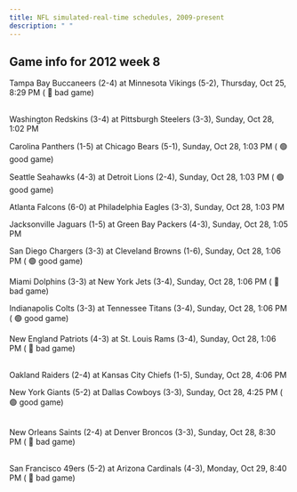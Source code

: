 ```yaml
---
title: NFL simulated-real-time schedules, 2009-present
description: " "
---
```


## Game info for 2012 week 8
Tampa Bay Buccaneers (2-4) at Minnesota Vikings (5-2), Thursday, Oct 25, 8:29 PM (	:red_circle: bad game)

<br/>Washington Redskins (3-4) at Pittsburgh Steelers (3-3), Sunday, Oct 28, 1:02 PM

Carolina Panthers (1-5) at Chicago Bears (5-1), Sunday, Oct 28, 1:03 PM (	:green_circle: good game)

Seattle Seahawks (4-3) at Detroit Lions (2-4), Sunday, Oct 28, 1:03 PM (	:green_circle: good game)

Atlanta Falcons (6-0) at Philadelphia Eagles (3-3), Sunday, Oct 28, 1:03 PM

Jacksonville Jaguars (1-5) at Green Bay Packers (4-3), Sunday, Oct 28, 1:05 PM

San Diego Chargers (3-3) at Cleveland Browns (1-6), Sunday, Oct 28, 1:06 PM (	:green_circle: good game)

Miami Dolphins (3-3) at New York Jets (3-4), Sunday, Oct 28, 1:06 PM (	:red_circle: bad game)

Indianapolis Colts (3-3) at Tennessee Titans (3-4), Sunday, Oct 28, 1:06 PM (	:green_circle: good game)

New England Patriots (4-3) at St. Louis Rams (3-4), Sunday, Oct 28, 1:06 PM (	:red_circle: bad game)

<br/>Oakland Raiders (2-4) at Kansas City Chiefs (1-5), Sunday, Oct 28, 4:06 PM

New York Giants (5-2) at Dallas Cowboys (3-3), Sunday, Oct 28, 4:25 PM (	:green_circle: good game)

<br/>New Orleans Saints (2-4) at Denver Broncos (3-3), Sunday, Oct 28, 8:30 PM (	:red_circle: bad game)

<br/>San Francisco 49ers (5-2) at Arizona Cardinals (4-3), Monday, Oct 29, 8:40 PM (	:red_circle: bad game)

